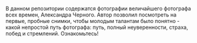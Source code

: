 В данном репозитории содержатся фотографии величайшего фотографа всех времен, Александра Черного. Автор позволил посмотреть на первые, пробные снимки, чтобы молодым талантам было понятно - какой непростой путь фотографа: путь, полный неуверенности, страха, побед и стремлений. Ознакомьтесь!
